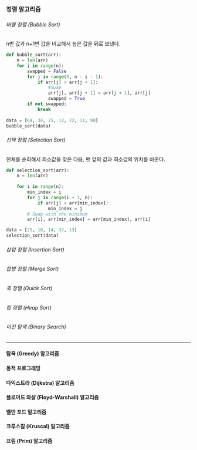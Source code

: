 ### 정렬 알고리즘

###### 버블 정렬 (Bubble Sort)

n번 값과 n+1번 값을 비교해서 높은 값을 뒤로 보낸다.

```python
def bubble_sort(arr):
    n = len(arr)
    for i in range(n):
        swapped = False
        for j in range(0, n - i - 1):
            if arr[j] > arr[j + 1]:
                #Swap
                arr[j], arr[j + 1] = arr[j + 1], arr[j]
                swapped = True
        if not swapped:
            break
            
data = [64, 34, 25, 12, 22, 11, 90]
bubble_sort(data)
```



###### 선택 정렬 (Selection Sort)

전체를 순회해서 최소값을 찾은 다음, 맨 앞의 값과 최소값의 위치를 바꾼다.

```python
def selection_sort(arr):
    n = len(arr)
    
    for i in range(n):
        min_index = i
        for j in range(i + 1, n):
            if arr[j] < arr[min_index]:
                min_index = j
        # Swap with the minimum
        arr[i], arr[min_index] = arr[min_index], arr[i]

data = [29, 10, 14, 37, 13]
selection_sort(data)
```



###### 삽입 정렬 (Insertion Sort)



###### 합병 정렬 (Merge Sort)



###### 퀵 정렬 (Quick Sort)



###### 힙 정렬 (Heap Sort)



###### 이진 탐색 (Binary Search)



----



#### 탐욕 (Greedy) 알고리즘



#### 동적 프로그래밍



#### 다익스트라 (Dijkstra) 알고리즘



#### 플로이드 와샬 (Floyd-Warshall) 알고리즘



#### 벨만 포드 알고리즘



#### 크루스칼 (Kruscal) 알고리즘



#### 프림 (Prim) 알고리즘







